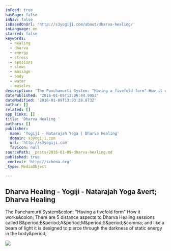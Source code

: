 ```yaml
---
inFeed: true
hasPage: false
inNav: false
isBasedOnUrl: 'http://s3yogiji.com/about/dharva-healing/'
inLanguage: en
starred: false
keywords:
  - healing
  - dharva
  - energy
  - stress
  - sessions
  - slows
  - massage
  - body
  - water
  - muscles
description: 'The Panchamurti System: "Having a fivefold form" How it works: There are 5 distance aspects to Dharva Healing sessions called B.E.A.M.S., and like a beam of light it is designed to pierce through the darkness of static energy in the body.'
datePublished: '2016-01-09T13:06:44.995Z'
dateModified: '2016-01-09T13:03:28.873Z'
author: []
related: []
app_links: []
title: 'Dharva Healing '
authors: []
publisher:
  name: 'Yogiji - Natarajah Yoga | Dharva Healing'
  domain: s3yogiji.com
  url: 'http://s3yogiji.com'
  favicon: null
sourcePath: _posts/2016-01-09-dharva-healing.md
published: true
_context: 'http://schema.org'
_type: MediaObject

---
```

<article style=""><h1>Dharva Healing - Yogiji - Natarajah Yoga &amp;vert; Dharva Healing</h1><p>The Panchamurti System&amp;colon; "Having a fivefold form" How it works&amp;colon; There are 5 distance aspects to Dharva Healing sessions called B&amp;period;E&amp;period;A&amp;period;M&amp;period;S&amp;period;&amp;comma; and like a beam of light it is designed to pierce through the darkness of static energy in the body&amp;period;</p><img src="http://s3yogiji.com/wp-content/uploads/2016/01/Kirtan-Kriya-300x192.jpg" /></article>